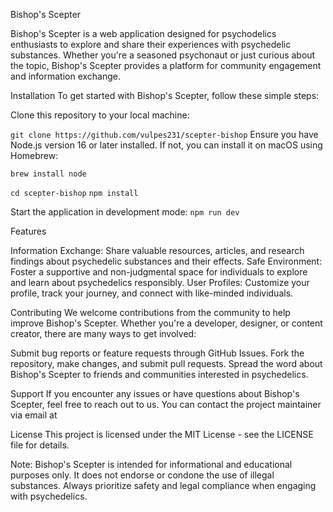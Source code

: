 Bishop's Scepter

Bishop's Scepter is a web application designed for psychodelics enthusiasts to explore and share their experiences with psychedelic substances. Whether you're a seasoned psychonaut or just curious about the topic, Bishop's Scepter provides a platform for community engagement and information exchange.

Installation
To get started with Bishop's Scepter, follow these simple steps:

Clone this repository to your local machine:

`git clone https://github.com/vulpes231/scepter-bishop`
Ensure you have Node.js version 16 or later installed. If not, you can install it on macOS using Homebrew:

`brew install node`

`cd scepter-bishop`
`npm install`

Start the application in development mode:
`npm run dev`

Features

Information Exchange: Share valuable resources, articles, and research findings about psychedelic substances and their effects.
Safe Environment: Foster a supportive and non-judgmental space for individuals to explore and learn about psychedelics responsibly.
User Profiles: Customize your profile, track your journey, and connect with like-minded individuals.

Contributing
We welcome contributions from the community to help improve Bishop's Scepter. Whether you're a developer, designer, or content creator, there are many ways to get involved:

Submit bug reports or feature requests through GitHub Issues.
Fork the repository, make changes, and submit pull requests.
Spread the word about Bishop's Scepter to friends and communities interested in psychedelics.

Support
If you encounter any issues or have questions about Bishop's Scepter, feel free to reach out to us. You can contact the project maintainer via email at

License
This project is licensed under the MIT License - see the LICENSE file for details.

Note: Bishop's Scepter is intended for informational and educational purposes only. It does not endorse or condone the use of illegal substances. Always prioritize safety and legal compliance when engaging with psychedelics.
